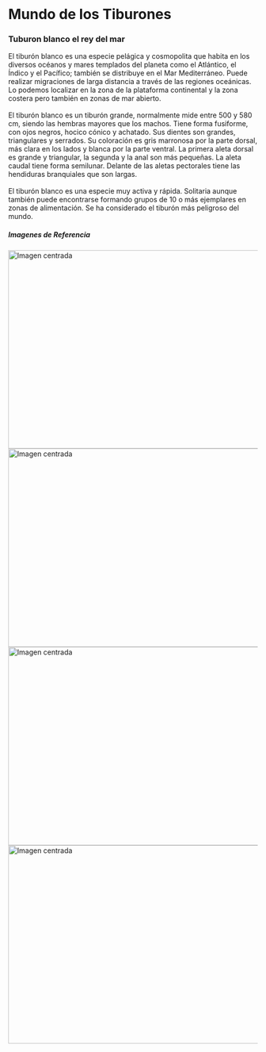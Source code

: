 <!DOCTYPE html>
<html lang="en">
<head>
    <meta charset="UTF-8">
    <meta name="viewport" content="width=device-width, initial-scale=1.0">
    <link rel="icon" href="C:\Users\HP\Desktop\RAHA\recursos\ocean-logo-design-abstract-waves-seagulls-89336091.webp" type="image/x-icon">
    <link rel="shortcut icon" href="C:\Users\HP\Desktop\RAHA\recursos\ocean-logo-design-abstract-waves-seagulls-89336091.webp" type="image/x-icon">
<br>
    <title>Waterworld</title>
    <H1>Mundo de los Tiburones</H1>
</head>
<body>
<h3>Tuburon blanco el rey del mar</h3>
    <p>El tiburón blanco es una especie pelágica y cosmopolita que habita en los diversos océanos y mares templados del planeta como el Atlántico, el Índico y el Pacífico; también se distribuye en el Mar Mediterráneo. Puede realizar migraciones de larga distancia a través de las regiones oceánicas.
    Lo podemos localizar en la zona de la plataforma continental y la zona costera pero también en zonas de mar abierto.        <br><br> 
    El tiburón blanco es un tiburón grande, normalmente mide entre 500 y 580 cm, siendo las hembras mayores que los machos. Tiene forma fusiforme, con ojos negros, hocico cónico y achatado. Sus dientes son grandes, triangulares y serrados.
    Su coloración es gris marronosa por la parte dorsal, más clara en los lados y blanca por la parte ventral. La primera aleta dorsal es grande y triangular, la segunda y la anal son más pequeñas. La aleta caudal tiene forma semilunar. Delante de las aletas pectorales tiene las hendiduras branquiales que son largas.
    <br><br>
    El tiburón blanco es una especie muy activa y rápida. Solitaria aunque también puede encontrarse formando grupos de 10 o más ejemplares en zonas de alimentación. Se ha considerado el tiburón más peligroso del mundo.</p>
    <h5>Imagenes de Referencia</h6>
    <img src="C:\Users\HP\Desktop\RAHA2\hola\recursos\tiburon-blanco-white-shark-1.jpg" alt="Imagen centrada" width="550" height="400">
    <img src="C:\Users\HP\Desktop\RAHA2\hola\recursos\tiburon-blanco-white-shark-5.jpg"  alt="Imagen centrada" width="550" height="400">
    <img src="C:\Users\HP\Desktop\RAHA2\hola\recursos\tiburon-blanco-white-shark-2.jpg" alt="Imagen centrada" width="550" height="400">
    <img src="C:\Users\HP\Desktop\RAHA2\hola\recursos\tiburon-blanco-white-shark-7.jpg" alt="Imagen centrada" width="550" height="400">
</body>
</html>